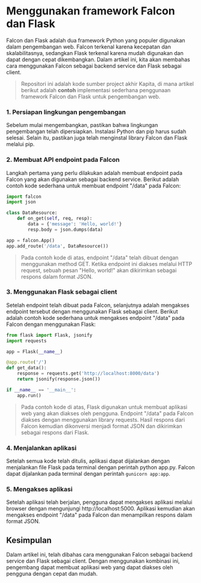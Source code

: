 # Menggunakan framework Falcon dan Flask
Falcon dan Flask adalah dua framework Python yang populer digunakan dalam pengembangan web. Falcon terkenal karena kecepatan dan skalabilitasnya, sedangkan Flask terkenal karena mudah digunakan dan dapat dengan cepat dikembangkan. Dalam artikel ini, kita akan membahas cara menggunakan Falcon sebagai backend service dan Flask sebagai client.
>Repositori ini adalah kode sumber project akhir Kapita, di mana artikel berikut adalah **contoh** implementasi sederhana penggunaan framework Falcon dan Flask untuk pengembangan web. 

### 1. Persiapan lingkungan pengembangan
Sebelum mulai mengembangkan, pastikan bahwa lingkungan pengembangan telah dipersiapkan. Instalasi Python dan pip harus sudah selesai. Selain itu, pastikan juga telah menginstal library Falcon dan Flask melalui pip.

### 2. Membuat API endpoint pada Falcon
Langkah pertama yang perlu dilakukan adalah membuat endpoint pada Falcon yang akan digunakan sebagai backend service. Berikut adalah contoh kode sederhana untuk membuat endpoint "/data" pada Falcon:

```python
import falcon
import json

class DataResource:
    def on_get(self, req, resp):
        data = {'message': 'Hello, world!'}
        resp.body = json.dumps(data)

app = falcon.App()
app.add_route('/data', DataResource())
```
>Pada contoh kode di atas, endpoint "/data" telah dibuat dengan menggunakan method GET. Ketika endpoint ini diakses melalui HTTP request, sebuah pesan "Hello, world!" akan dikirimkan sebagai respons dalam format JSON.

### 3. Menggunakan Flask sebagai client
Setelah endpoint telah dibuat pada Falcon, selanjutnya adalah mengakses endpoint tersebut dengan menggunakan Flask sebagai client. Berikut adalah contoh kode sederhana untuk mengakses endpoint "/data" pada Falcon dengan menggunakan Flask:

```python
from flask import Flask, jsonify
import requests

app = Flask(__name__)

@app.route('/')
def get_data():
    response = requests.get('http://localhost:8000/data')
    return jsonify(response.json())

if __name__ == '__main__':
    app.run()
```
>Pada contoh kode di atas, Flask digunakan untuk membuat aplikasi web yang akan diakses oleh pengguna. Endpoint "/data" pada Falcon diakses dengan menggunakan library requests. Hasil respons dari Falcon kemudian dikonversi menjadi format JSON dan dikirimkan sebagai respons dari Flask.

### 4. Menjalankan aplikasi
Setelah semua kode telah ditulis, aplikasi dapat dijalankan dengan menjalankan file Flask pada terminal dengan perintah python app.py. Falcon dapat dijalankan pada terminal dengan perintah `gunicorn app:app`.

### 5. Mengakses aplikasi
Setelah aplikasi telah berjalan, pengguna dapat mengakses aplikasi melalui browser dengan mengunjungi http://localhost:5000. Aplikasi kemudian akan mengakses endpoint "/data" pada Falcon dan menampilkan respons dalam format JSON.

## Kesimpulan
Dalam artikel ini, telah dibahas cara menggunakan Falcon sebagai backend service dan Flask sebagai client. Dengan menggunakan kombinasi ini, pengembang dapat membuat aplikasi web yang dapat diakses oleh pengguna dengan cepat dan mudah.
